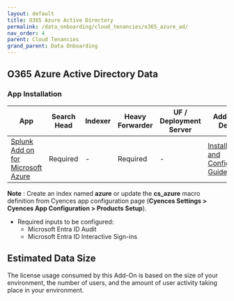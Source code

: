 ```yaml
---
layout: default
title: O365 Azure Active Directory
permalink: /data_onboarding/cloud_tenancies/o365_azure_ad/
nav_order: 4
parent: Cloud Tenancies 
grand_parent: Data Onboarding
---
```


## **O365 Azure Active Directory Data**

### App Installation

| App |  Search Head  | Indexer | Heavy Forwarder | UF / Deployment Server | Additional Details |
| ---- | ------ | ------------ | -------------- | -------------------- | ------ |
| [Splunk Add on for Microsoft Azure](https://splunkbase.splunk.com/app/3757/) | Required | - | Required | - | [Installation and Configuration Guide](https://splunkbase.splunk.com/app/3757/#/details) |

**Note** : Create an index named **azure** or update the **cs_azure** macro definition from Cyences app configuration page (**Cyences Settings > Cyences App Configuration > Products Setup**).

* Required inputs to be configured:
    * Microsoft Entra ID Audit
    * Microsoft Entra ID Interactive Sign-ins

## Estimated Data Size

The license usage consumed by this Add-On is based on the size of your environment, the number of users, and the amount of user activity taking place in your environment.
